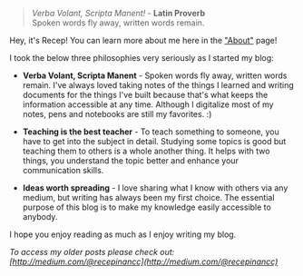 > <i>Verba Volant, Scripta Manent!</i> - <strong>Latin Proverb</strong> <br> Spoken words fly away, written words remain.

Hey, it's Recep! You can learn more about me here in the ["About"](/about/) page!  

I took the below three philosophies very seriously as I started my blog:

- <strong>Verba Volant, Scripta Manent</strong> - Spoken words fly away, written words remain. I've always loved taking notes of the things I learned and writing documents for the things I've built because that's what keeps the information accessible at any time. Although I digitalize most of my notes, pens and notebooks are still my favorites. :)

- <strong>Teaching is the best teacher</strong> - To teach something to someone, you have to get into the subject in detail. Studying some topics is good but teaching them to others is a whole another thing. It helps with two things, you understand the topic better and enhance your communication skills.

- <strong>Ideas worth spreading</strong> - I love sharing what I know with others via any medium, but writing has always been my first choice. The essential purpose of this blog is to make my knowledge easily accessible to anybody. 

I hope you enjoy reading as much as I enjoy writing my blog.

<i>To access my older posts please check out: [http://medium.com/@recepinancc](http://medium.com/@recepinancc)</i>